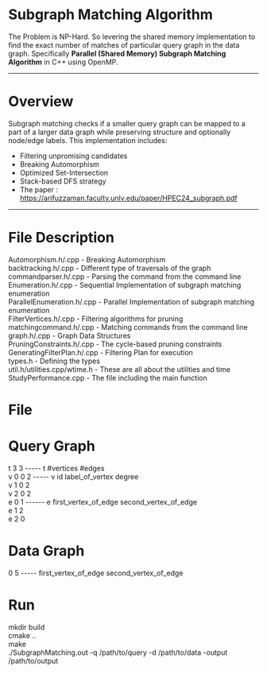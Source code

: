 # Subgraph Matching Algorithm
The Problem is NP-Hard. So levering the shared memory implementation to find the exact number of matches of particular query graph in the data graph.
Specifically **Parallel (Shared Memory) Subgraph Matching Algorithm** in C++ using OpenMP.

---

# Overview

Subgraph matching checks if a smaller query graph can be mapped to a part of a larger data graph while preserving structure and optionally node/edge labels. This implementation includes:

- Filtering unpromising candidates
- Breaking Automorphism
- Optimized Set-Intersection
- Stack-based DFS strategy
- The paper : https://arifuzzaman.faculty.unlv.edu/paper/HPEC24_subgraph.pdf
---

# File Description
Automorphism.h/.cpp - Breaking Automorphism<br />
backtracking.h/.cpp - Different type of traversals of the graph<br />
commandparser.h/.cpp - Parsing the command from the command line<br />
Enumeration.h/.cpp - Sequential Implementation of subgraph matching enumeration<br />
ParallelEnumeration.h/.cpp - Parallel Implementation of subgraph matching enumeration<br />
FilterVertices.h/.cpp - Filtering algorithms for pruning<br />
matchingcommand.h/.cpp - Matching commands from the command line<br />
graph.h/.cpp - Graph Data Structures<br />
PruningConstraints.h/.cpp - The cycle-based pruning constraints<br />
GeneratingFilterPlan.h/.cpp - Filtering Plan for execution<br />
types.h - Defining the types<br />
util.h/utilities.cpp/wtime.h - These are all about the utilities and time<br />
StudyPerformance.cpp - The file including the main function<br />



# File
# Query Graph
t 3 3  ----- t #vertices #edges<br />
v 0 0 2 ----- v id label_of_vertex degree<br />
v 1 0 2<br />
v 2 0 2<br />
e 0 1 ------ e first_vertex_of_edge second_vertex_of_edge<br />
e 1 2<br />
e 2 0<br />

# Data Graph
0 5 ----- first_vertex_of_edge second_vertex_of_edge<br />

# Run
mkdir build<br />
cmake ..<br />
make<br />
./SubgraphMatching.out -q /path/to/query -d /path/to/data -output /path/to/output<br />





